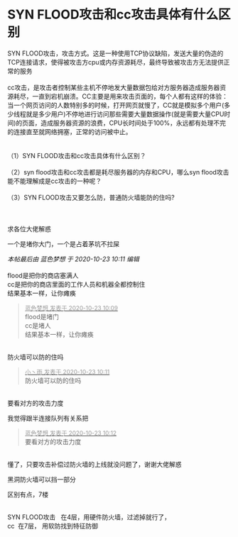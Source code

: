 # SYN FLOOD攻击和cc攻击具体有什么区别


SYN FLOOD攻击，攻击方式。这是一种使用TCP协议缺陷，发送大量的伪造的TCP连接请求，使得被攻击方cpu或内存资源耗尽，最终导致被攻击方无法提供正常的服务<br />
<br />
cc攻击，是攻击者控制某些主机不停地发大量数据包给对方服务器造成服务器资源耗尽，一直到宕机崩溃。CC主要是用来攻击页面的，每个人都有这样的体验：当一个网页访问的人数特别多的时候，打开网页就慢了，CC就是模拟多个用户(多少线程就是多少用户)不停地进行访问那些需要大量数据操作(就是需要大量CPU时间)的页面，造成服务器资源的浪费，CPU长时间处于100%，永远都有处理不完的连接直至就网络拥塞，正常的访问被中止。<br />
<br />
<br />
（1）SYN FLOOD攻击和cc攻击具体有什么区别？<br />
<br />
（2）syn flood攻击和cc攻击都是耗尽服务器的内存和CPU，哪么syn flood攻击能不能理解成是cc攻击的一种呢？<br />
<br />
（3）SYN FLOOD攻击又要怎么防，普通防火墙能防的住吗?<br />
<br />
<br />
<br />
求各位大佬解惑

一个是堵你大门，一个是占着茅坑不拉屎

<i class="pstatus"> 本帖最后由 蓝色梦想 于 2020-10-23 10:11 编辑 </i><br />
<br />
flood是把你的商店塞满人<br />
cc是把你的商店里面的工作人员和机器全都控制住<br />
结果基本一样，让你瘫痪<img id="aimg_Pfb33" onclick="zoom(this, this.src, 0, 0, 0)" class="zoom" src="https://cdn.jsdelivr.net/gh/hishis/forum-master/public/images/patch.gif" onmouseover="img_onmouseoverfunc(this)" onload="thumbImg(this)" border="0" alt="" />

<div class="quote"><blockquote><font size="2"><a href="https://www.hostloc.com/forum.php?mod=redirect&amp;goto=findpost&amp;pid=9339724&amp;ptid=757496" target="_blank"><font color="#999999">蓝色梦想 发表于 2020-10-23 10:09</font></a></font><br />
flood是堵门<br />
cc是堵人<br />
结果基本一样，让你瘫痪</blockquote></div><br />
防火墙可以防的住吗

<div class="quote"><blockquote><font size="2"><a href="https://www.hostloc.com/forum.php?mod=redirect&amp;goto=findpost&amp;pid=9339734&amp;ptid=757496" target="_blank"><font color="#999999">小丶雨 发表于 2020-10-23 10:11</font></a></font><br />
防火墙可以防的住吗</blockquote></div><br />
要看对方的攻击力度<img id="aimg_zk1rR" onclick="zoom(this, this.src, 0, 0, 0)" class="zoom" src="https://cdn.jsdelivr.net/gh/hishis/forum-master/public/images/patch.gif" onmouseover="img_onmouseoverfunc(this)" onload="thumbImg(this)" border="0" alt="" />

我觉得跟半连接队列有关系把

<div class="quote"><blockquote><font size="2"><a href="https://www.hostloc.com/forum.php?mod=redirect&amp;goto=findpost&amp;pid=9339752&amp;ptid=757496" target="_blank"><font color="#999999">蓝色梦想 发表于 2020-10-23 10:12</font></a></font><br />
要看对方的攻击力度</blockquote></div><br />
懂了，只要攻击补偿过防火墙的上线就没问题了，谢谢大佬解惑<img src="static/image/smiley/default/smile.gif" smilieid="1" border="0" alt="" />

黑洞防火墙可以挡一部分

区别有点，7楼

<br />
SYN FLOOD攻击&nbsp; &nbsp;在4层，用硬件防火墙，过滤掉就行了，<br />
cc&nbsp;&nbsp;在7层， 用软防找到特征防御
